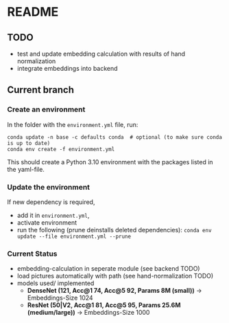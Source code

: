# README

## TODO

- test and update embedding calculation with results of hand normalization
- integrate embeddings into backend

## Current branch

### Create an environment

In the folder with the `environment.yml` file, run:

```
conda update -n base -c defaults conda  # optional (to make sure conda is up to date)
conda env create -f environment.yml
```

This should create a Python 3.10 environment with the packages listed in the yaml-file.

### Update the environment

If new dependency is required,

- add it in `environment.yml`,
- activate environment
- run the following (prune deinstalls deleted dependencies):
```conda env update --file environment.yml --prune```

### Current Status

- embedding-calculation in seperate module (see backend TODO)
- load pictures automatically with path (see hand-normalization TODO)
- models used/ implemented
  - **DenseNet (121, Acc@1 74, Acc@5 92, Params 8M (small))** -> Embeddings-Size 1024
  - **ResNet (50|V2, Acc@1 81, Acc@5 95, Params 25.6M (medium/large))** -> Embeddings-Size 1000
